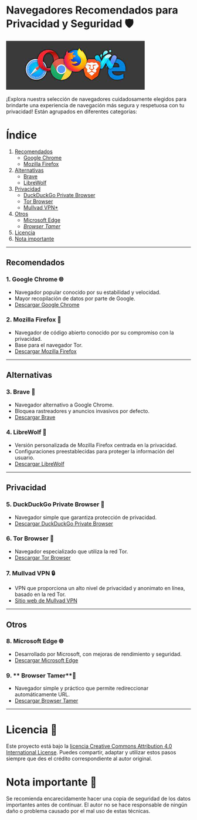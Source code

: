 # Navegadores Recomendados para Privacidad y Seguridad 🛡️

![imagen](foto.jfif)

¡Explora nuestra selección de navegadores cuidadosamente elegidos para brindarte una experiencia de navegación más segura y respetuosa con tu privacidad! Están agrupados en diferentes categorías:

# Índice 

1. [Recomendados](#recomendados)
   - [Google Chrome](#1-google-chrome)
   - [Mozilla Firefox](#2-mozilla-firefox)
2. [Alternativas](#alternativas)
   - [Brave](#3-brave)
   - [LibreWolf](#4-librewolf)
3. [Privacidad](#privacidad)
   - [DuckDuckGo Private Browser](#5-duckduckgo-private-browser)
   - [Tor Browser](#6-tor-browser)
   - [Mullvad VPN*](#6-Mullvad-VPN)
4. [Otros](#otros)
   - [Microsoft Edge](#7-microsoft-edge)
   - [_Browser Tamer_](#8-browser-tamer)
5. [Licencia](#licencia)
6. [Nota importante](#nota-importante)

---

## Recomendados

### 1. **Google Chrome** 🌐
   - Navegador popular conocido por su estabilidad y velocidad.
   - Mayor recopilación de datos por parte de Google.
   - [Descargar Google Chrome](https://www.google.com/chrome/?standalone=1)

### 2. **Mozilla Firefox** 🦊
   - Navegador de código abierto conocido por su compromiso con la privacidad.
   - Base para el navegador Tor.
   - [Descargar Mozilla Firefox](https://www.mozilla.org/es-ES/firefox/all/#product-desktop-release)

---

## Alternativas

### 3. **Brave** 🦁
   - Navegador alternativo a Google Chrome.
   - Bloquea rastreadores y anuncios invasivos por defecto.
   - [Descargar Brave](https://brave.com/)

### 4. **LibreWolf** 🐺
   - Versión personalizada de Mozilla Firefox centrada en la privacidad.
   - Configuraciones preestablecidas para proteger la información del usuario.
   - [Descargar LibreWolf](https://librewolf-community.gitlab.io/)

---

## Privacidad

### 5. **DuckDuckGo Private Browser** 🦆
   - Navegador simple que garantiza protección de privacidad.
   - [Descargar DuckDuckGo Private Browser](https://duckduckgo.com/)

### 6. **Tor Browser** 🌌
   - Navegador especializado que utiliza la red Tor.
   - [Descargar Tor Browser](https://www.torproject.org/download/)

### 7. **Mullvad VPN** 🔒
   - VPN que proporciona un alto nivel de privacidad y anonimato en línea, basado en la red Tor.
   - [Sitio web de Mullvad VPN](https://mullvad.net/es)

---

## Otros

### 8. **Microsoft Edge** 🌐
   - Desarrollado por Microsoft, con mejoras de rendimiento y seguridad.
   - [Descargar Microsoft Edge](https://microsoft.com/edge)

### 9. ** Browser Tamer**🐾
   - Navegador simple y práctico que permite redireccionar automáticamente URL.
   - [Descargar Browser Tamer](https://github.com/aloneguid/bt)

---

# Licencia 📜

Este proyecto está bajo la [licencia Creative Commons Attribution 4.0 International License](https://creativecommons.org/licenses/by/4.0/). Puedes compartir, adaptar y utilizar estos pasos siempre que des el crédito correspondiente al autor original.

# Nota importante 🚨

Se recomienda encarecidamente hacer una copia de seguridad de los datos importantes antes de continuar. El autor no se hace responsable de ningún daño o problema causado por el mal uso de estas técnicas.
